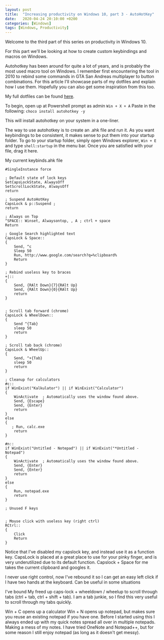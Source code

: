 ```yaml
---
layout: post
title:  "Increasing productivity on Windows 10, part 3 - AutoHotKey"
date:   2020-04-24 20:10:00 +0200
categories: [Windows]
tags: [Windows, Productivity]
---
```


Welcome to the third part of this series on productivity in Windows 10.

For this part we'll be looking at how to create custom keybindings and macros on Windows.

Autohotkey has been around for quite a lot of years, and is probably the most used macro tool on Windows. I remember first encountering the tool in 2010 to rebind some commands in GTA San Andreas multiplayer to button combinations. For this article I'll showcase parts of my dotfiles and explain how I use them. Hopefully you can also get some inspiration from this too.

<!--more-->

My full dotfiles can be found <a href="https://github.com/solomson/dotfiles/startup/raw">here</a>.

To begin, open up at Powershell prompt as admin `Win + X + A`
Paste in the following: 
```choco install autohotkey -y```

This will install autohotkey on your system in a one-liner.

The way to use autohotkey is to create an .ahk file and run it. As you want keybindings to be consistent, it makes sense to put them into your startup folder.
To go to your startup folder, simply open Windows explorer, `Win + E` and type `shell:startup` in the menu bar. Once you are satisfied with your file, drag it here.

My current keybinds.ahk file

```
#SingleInstance force

; Default state of lock keys
SetCapsLockState, AlwaysOff
SetScrollLockState, AlwaysOff
return

; Suspend AutoHotKey
CapsLock & p::Suspend ; 
return

; Always on Top
^SPACE:: Winset, Alwaysontop, , A ; ctrl + space
Return

; Google Search highlighted text
CapsLock & Space::
{
    Send, ^c
    Sleep 50
    Run, http://www.google.com/search?q=%clipboard%
    Return
}

; Rebind useless key to braces
+|::
{
    Send, {RAlt Down}{7}{RAlt Up} 
    Send, {RAlt Down}{0}{RAlt Up}
    return
}


; Scroll tab forward (chrome) 
CapsLock & WheelDown::
{
    Send ^{Tab}
    sleep 50
    return
}

; Scroll tab back (chrome)
CapsLock & WheelUp::
{
    Send, ^+{Tab}
    sleep 50
    return
}

; Cleanup for calculators
#c::
if WinExist("Kalkulator") || if WinExist("Calculator")
{
    WinActivate  ; Automatically uses the window found above.
    Send, {Escape}
    Send, {Enter}
    return
}
else 
{
   ; Run, calc.exe
    return
}

#n::
if WinExist("Untitled - Notepad") || if WinExist("*Untitled - Notepad")
{
    WinActivate  ; Automatically uses the window found above.
    Send, {Enter}
    Send, {Enter}
    return
}
else 
{
    Run, notepad.exe
    return
}

; Unused F keys


; Mouse click with useless key (right ctrl)
RCtrl::
{
    Click
    Return
}
```

Notice that I've disabled my capslock key, and instead use it as a function key. CapsLock is placed at a great place to use for your pinky finger, and is very underutilized due to its default function. 
Capslock + Space for me takes the current clipboard and googles it. 

I never use right control, now I've rebound it so I can get an easy left click if I have two hands at the keyboard. Can be useful in some situations

I've bound My freed up caps-lock + wheeldown / wheelup to scroll through tabs (ctrl + tab, ctrl + shift + tab). I am a tab junkie, so I find this very useful to scroll through my tabs quickly.

Win + C opens up a calculator
Win + N opens up notepad, but makes sure you reuse an existing notepad if you have one. Before I started using this I always ended up with my quick notes spread all over in multiple notepads. Making a mess of my notes. I have tried OneNote and Notepad++, but for some reason I still enjoy notepad (as long as it doesn't get messy).